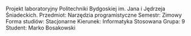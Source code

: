 Projekt laboratoryjny Politechniki Bydgoskiej im. Jana i Jędrzeja Śniadeckich.
Przedmiot: Narzędzia programistyczne
Semestr: Zimowy
Forma studiów: Stacjonarne
Kierunek: Informatyka Stosowana
Grupa: 9
Student: Marko Bosakowski
